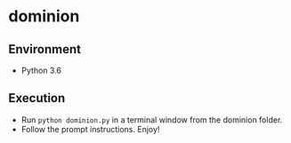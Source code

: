 # dominion

## Environment

- Python 3.6

## Execution

- Run `python dominion.py` in a terminal window from the dominion folder.
- Follow the prompt instructions. Enjoy!

